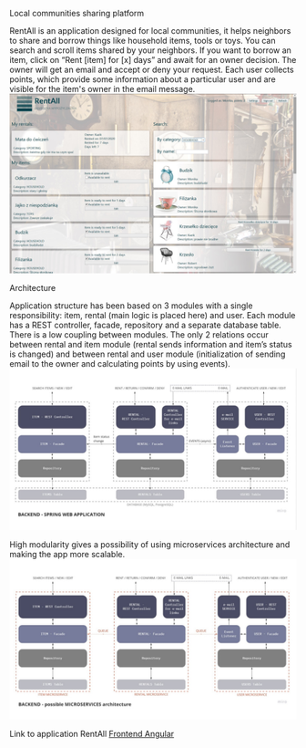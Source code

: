 Local communities sharing platform

RentAll is an application designed for local communities, it helps neighbors to share and borrow things like household items, tools or toys.
You can search and scroll items shared by your neighbors.
If you want to borrow an item, click on “Rent [item] for [x] days” and await for an owner decision.
The owner will get an email and accept or deny your request.
Each user collects points, which provide some information about a particular user and are visible for the item's owner in the email message.
![alt text](https://github.com/MK-Sad/rentAll/blob/master/src/main/resources/static/images/Panel%20view.jpg?raw=true)

Architecture

Application structure has been based on 3 modules with a single responsibility: item, rental (main logic is placed here) and user.
Each module has a REST controller, facade, repository and a separate database table. 
There is a low coupling between modules.
The only 2 relations occur between rental and item module (rental sends information and item’s status is changed) and between rental and user module (initialization of sending email to the owner and calculating points by using events).
![alt text](https://github.com/MK-Sad/rentAll/blob/master/Backend.jpg)

High modularity gives a possibility of using microservices architecture and making the app more scalable.
![alt text](https://github.com/MK-Sad/rentAll/blob/master/src/main/resources/static/images/Microservices.jpg?raw=true)

Link to application RentAll [Frontend Angular](https://github.com/MK-Sad/RentAllAngular)
